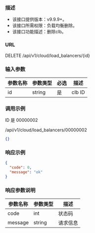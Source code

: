### 描述

- 该接口提供版本：v9.9.9+。
- 该接口所需权限：负载均衡删除。
- 该接口功能描述：删除clb。

### URL

DELETE /api/v1/cloud/load_balancers/{id}

### 输入参数

| 参数名称 | 参数类型    | 必选 | 描述     |
|------|---------|----|--------|
| id   | string  | 是  | clb ID |

### 调用示例

ID 是 00000002 

/api/v1/cloud/load_balancers/00000002
```json
{}
```

### 响应示例

```json
{
  "code": 0,
  "message": "ok"
}
```

### 响应参数说明

| 参数名称     | 参数类型   | 描述   |
|----------|--------|------|
| code     | int    | 状态码  |
| message  | string | 请求信息 |
